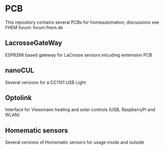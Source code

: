# PCB
This repository contains several PCBs for homeautomation, discussions see FHEM forum: forum.fhem.de

## LacrosseGateWay
ESP8266 based gateway for LaCrosse sensors inlcuding extemsion PCB

## nanoCUL
Several versions for a CC1101 USB Light

## Optolink
Interface for Viessmann heating and solar controls (USB, RaspberryPi and WLAN)

## Homematic sensors
Several versions of Homematic sensors for usage inside and outside